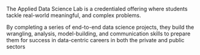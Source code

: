 The Applied Data Science Lab is a credentialed offering where students tackle real-world meaningful, and complex problems.

By completing a series of end-to-end data science projects, they build the wrangling, analysis, model-building, and communication skills to prepare them for success in data-centric careers in both the private and public sectors
